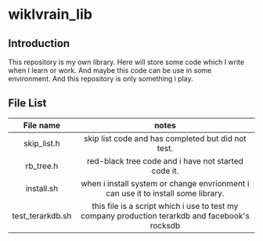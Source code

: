 # wiklvrain_lib

## Introduction
This repository is my own library.
Here will store some code which I write when I learn or work.
And maybe this code can be use in some environment.
And this repository is only something i play.

## File List

|  File name  |                  notes                   |
| :---------: | :--------------------------------------: |
| skip_list.h | skip list code and has completed but did not test. |
|  rb_tree.h  | red-black tree code and i have not started code it. |
| install.sh  | when i install system or change envrionment i can use it to install some library. |
| test_terarkdb.sh | this file is a script which i use to test my company production terarkdb and facebook's rocksdb |

